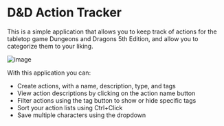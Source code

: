 # D&D Action Tracker
This is a simple application that allows you to keep track of actions for the tabletop game Dungeons and Dragons 5th Edition, and allow you to categorize them to your liking.

![image](https://github.com/samtraub/DnDActionTracker/assets/31109394/601973e0-f6e5-4caa-a490-7ea59c569864)

With this application you can:
- Create actions, with a name, description, type, and tags
- View action descriptions by clicking on the action name button
- Filter actions using the tag button to show or hide specific tags
- Sort your action lists using Ctrl+Click
- Save multiple characters using the dropdown
